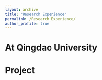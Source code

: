 ```yaml
---
layout: archive
title: "Research Experience"
permalink: /Research_Experience/
author_profile: true
---
```


At Qingdao University
======
# Project


  

